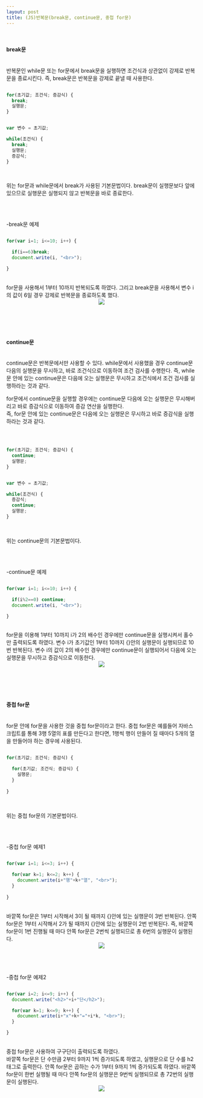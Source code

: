 ```yaml
---
layout: post
title: (JS)반복문(break문, continue문, 중첩 for문)
---
```


<br>


#### break문

<br>
반복문인 while문 또는 for문에서 break문을 실행하면 조건식과 상관없이 강제로 반복문을 종료시킨다.  
즉, break문은 반복문을 강제로 끝낼 때 사용한다.

<br>

``` javascript

for(초기값; 조건식; 증감식) {
  break;
  실행문;
}


var 변수 = 초기값;

while(조건식) {
  break;
  실행문;
  증감식;
}

```

<br>

위는 for문과 while문에서 break가 사용된 기본문법이다. break문이 실행문보다 앞에 있으므로 실행문은 실행되지 않고 반복문을 바로 종료한다.

<br>
<br>

-break문 예제

``` javascript

for(var i=1; i<=10; i++) {

  if(i==6)break;
  document.write(i, "<br>");

}

```

<br>
for문을 사용해서 1부터 10까지 반복되도록 하였다. 그리고 break문을 사용해서 변수 i의 값이 6일 경우 강제로 반복문을 종료하도록 했다.

<br>
<center><img src="https://hyeyeong1011.github.io/img/break1.png"></center>
<br>

<br>
<br>
<br>

#### continue문

<br>
continue문은 반복문에서만 사용할 수 있다.  
while문에서 사용했을 경우 continue문 다음의 실행문을 무시하고, 바로 조건식으로 이동하여 조건 검사를 수행한다.  
즉, while문 안에 있는 continue문은 다음에 오는 실행문은 무시하고 조건식에서 조건 검사를 실행하라는 것과 같다.

<br>

for문에서 continue문을 실행할 경우에는 continue문 다음에 오는 실행문은 무시해버리고 바로 증감식으로 이동하여 증감 연산을 실행한다.  
즉, for문 안에 있는 continue문은 다음에 오는 실행문은 무시하고 바로 증감식을 실행하라는 것과 같다.


<br>

``` javascript

for(초기값; 조건식; 증감식) {
  continue;
  실행문;
}


var 변수 = 초기값;

while(조건식) {
  증감식;
  continue;
  실행문;
}

```

<br>

위는 continue문의 기본문법이다.

<br>
<br>

-continue문 예제

``` javascript

for(var i=1; i<=10; i++) {

  if(i%2==0) continue;
  document.write(i, "<br>");

}

```

<br>
for문을 이용해 1부터 10까지 i가 2의 배수인 경우에만 continue문을 실행시켜서 홀수만 출력되도록 하였다.  
변수 i가 초기값인 1부터 10까지 {}안의 실행문이 실행되므로 10번 반복된다.  
변수 i의 값이 2의 배수인 경우에만 continue문이 실행되어서 다음에 오는 실행문을 무시하고 증감식으로 이동한다.

<br>
<center><img src="https://hyeyeong1011.github.io/img/continue1.png"></center>
<br>

<br>
<br>
<br>

#### 중첩 for문

<br>
for문 안에 for문을 사용한 것을 중첩 for문이라고 한다.  
중첩 for문은 예를들어 자바스크립트를 통해 3행 5열의 표를 만든다고 한다면, 1행씩 행이 만들어 질 때마다 5개의 열을 만들어야 하는 경우에 사용된다.

<br>

``` javascript

for(초기값; 조건식; 증감식) {
  
  for(초기값; 조건식; 증감식) {
    실행문;
  }
  
}

```

<br>

위는 중첩 for문의 기본문법이다.

<br>
<br>

-중첩 for문 예제1

``` javascript

for(var i=1; i<=3; i++) {
  
  for(var k=1; k<=2; k++) {
    document.write(i+"행"+k+"열", "<br>");
  }
  
}

```

<br>
바깥쪽 for문은 1부터 시작해서 3이 될 때까지 {}안에 있는 실행문이 3번 반복된다.  
안쪽 for문은 1부터 시작해서 2가 될 때까지 {}안에 있는 실행문이 2번 반복된다.  
즉, 바깥쪽 for문이 1번 진행될 때 마다 안쪽 for문은 2번씩 실행되므로 총 6번의 실행문이 실행된다.

<br>
<center><img src="https://hyeyeong1011.github.io/img/중첩for1.png"></center>
<br>

<br>
<br>

-중첩 for문 예제2

``` javascript

for(var i=2; i<=9; i++) {
  document.write("<h2>"+i+"단</h2>");

  for(var k=1; k<=9; k++) {
    document.write(i+"x"+k+"="+i*k, "<br>");
  }

}

```

<br>
중첩 for문은 사용하여 구구단이 출력되도록 하였다.
<br>
바깥쪽 for문은 단 수만큼 2부터 9까지 1씩 증가되도록 하였고, 실행문으로 단 수를 h2태그로 출력한다.  
안쪽 for문은 곱하는 수가 1부터 9까지 1씩 증가되도록 하였다.  
바깥쪽 for문이 한번 실행될 때 마다 안쪽 for문의 실행문은 9번씩 실행되므로 총 72번의 실행문이 실행된다.

<br>
<center><img src="https://hyeyeong1011.github.io/img/중첩for2.png"></center>
<br>


<br>
